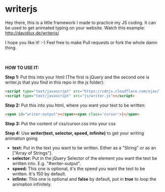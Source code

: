 # writerjs

Hey there, this is a little framework I made to practice my JS coding. It can be used to get animated typing on your website. Watch this example: http://davidlux.de/writerjs/

I hope you like it! :-) Feel free to make Pull requests or fork the whole damn thing.

<br>
<br>
<strong>HOW TO USE IT:</strong>

<strong>Step 1:</strong> Put this into your html (The first is jQuery and the second one is writer.js that you find in this repo in the js folder):
```html
<script type="text/javascript" src="https://cdnjs.cloudflare.com/ajax/libs/jquery/2.2.3/jquery.js"></script>
<script type="text/javascript" src="js/writer.js"></script>
```

<strong>Step 2:</strong> Put this into you html, where you want your text to be written:
```html
<span id="writer-output"></span><span class='cursor'>|</span>
```

<strong>Step 3:</strong> Put the content of css/cursor.css into your css

<strong>Step 4:</strong> Use <strong>writer(text, selector, speed, infinite)</strong> to get your writing animation going

- <strong>text:</strong> Put in the text you want to be written. Either as a "String" or as an ["Array of Strings"].
- <strong>selector:</strong> Put in the jQuery Selector of the element you want the text be written into. E.g. "#writer-output".
- <strong>speed:</strong> This one is optional, it's the speed you want the text to be written. It's 150 by default.
- <strong>infinte:</strong> This one is optional and <strong>false</strong> by default, put in <strong>true</strong> to loop the animation infinitely.
